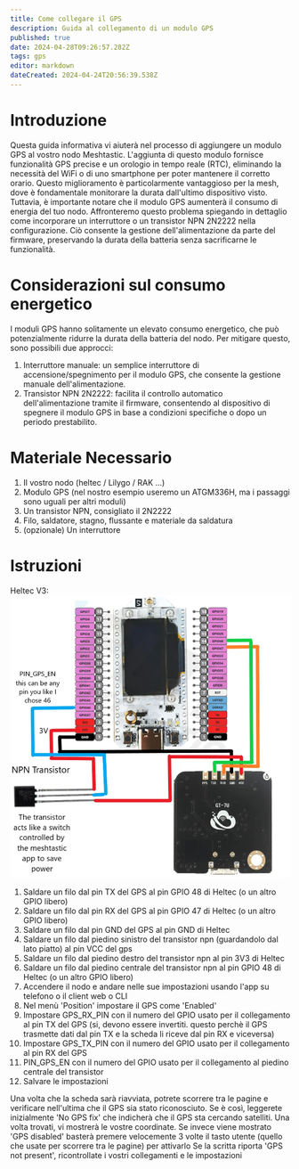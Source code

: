 ```yaml
---
title: Come collegare il GPS
description: Guida al collegamento di un modulo GPS
published: true
date: 2024-04-28T09:26:57.282Z
tags: gps
editor: markdown
dateCreated: 2024-04-24T20:56:39.538Z
---
```


# Introduzione
 Questa guida informativa vi aiuterà nel processo di aggiungere un modulo GPS al vostro nodo Meshtastic. L'aggiunta di questo modulo fornisce funzionalità GPS precise e un orologio in tempo reale (RTC), eliminando la necessità del WiFi o di uno smartphone per poter mantenere il corretto orario. Questo miglioramento è particolarmente vantaggioso per la mesh, dove è fondamentale monitorare la durata dall'ultimo dispositivo visto. Tuttavia, è importante notare che il modulo GPS aumenterà il consumo di energia del tuo nodo. Affronteremo questo problema spiegando in dettaglio come incorporare un interruttore o un transistor NPN 2N2222 nella configurazione. Ciò consente la gestione dell'alimentazione da parte del firmware, preservando la durata della batteria senza sacrificarne le funzionalità.
 # Considerazioni sul consumo energetico
I moduli GPS hanno solitamente un elevato consumo energetico, che può potenzialmente ridurre la durata della batteria del nodo. Per mitigare questo, sono possibili due approcci:

1. Interruttore manuale: un semplice interruttore di accensione/spegnimento per il modulo GPS, che consente la gestione manuale dell'alimentazione.
2. Transistor NPN 2N2222: facilita il controllo automatico dell'alimentazione tramite il firmware, consentendo al dispositivo di spegnere il modulo GPS in base a condizioni specifiche o dopo un periodo prestabilito.

# Materiale Necessario
1. Il vostro nodo (heltec / Lilygo / RAK ...)
2. Modulo GPS (nel nostro esempio useremo un ATGM336H, ma i passaggi sono uguali per altri moduli) 
3. Un transistor NPN, consigliato il 2N2222
4. Filo, saldatore, stagno, flussante e materiale da saldatura
5. (opzionale) Un interruttore

# Istruzioni
Heltec V3:
![schema_collegamento.webp](/hardware/gps/schema_collegamento.webp)
1. Saldare un filo dal pin TX del GPS al pin GPIO 48 di Heltec (o un altro GPIO libero)
2. Saldare un filo dal pin RX del GPS al pin GPIO 47 di Heltec (o un altro GPIO libero)
3. Saldare un filo dal pin GND del GPS al pin GND di Heltec
4. Saldare un filo dal piedino sinistro del transistor npn (guardandolo dal lato piatto) al pin VCC del gps
5. Saldare un filo dal piedino destro del transistor npn al pin 3V3 di Heltec
6. Saldare un filo dal piedino centrale del transistor npn al pin GPIO 48 di Heltec (o un altro GPIO libero)
7. Accendere il nodo e andare nelle sue impostazioni usando l'app su telefono o il client web o CLI
8. Nel menù 'Position' impostare il GPS come 'Enabled'
9. Impostare GPS_RX_PIN con il numero del GPIO usato per il collegamento al pin TX del GPS (si, devono essere invertiti. questo perchè il GPS trasmette dati dal pin TX e la scheda li riceve dal pin RX e viceversa)
10. Impostare GPS_TX_PIN con il numero del GPIO usato per il collegamento al pin RX del GPS
11. PIN_GPS_EN con il numero del GPIO usato per il collegamento al piedino centrale del transistor
12. Salvare le impostazioni

Una volta che la scheda sarà riavviata, potrete scorrere tra le pagine e verificare nell'ultima che il GPS sia stato riconosciuto. Se è così, leggerete inizialmente 'No GPS fix' che indicherà che il GPS sta cercando satelliti. Una volta trovati, vi mostrerà le vostre coordinate.
Se invece viene mostrato 'GPS disabled' basterà premere velocemente 3 volte il tasto utente (quello che usate per scorrere tra le pagine) per attivarlo
Se la scritta riporta 'GPS not present', ricontrollate i vostri collegamenti e le impostazioni
